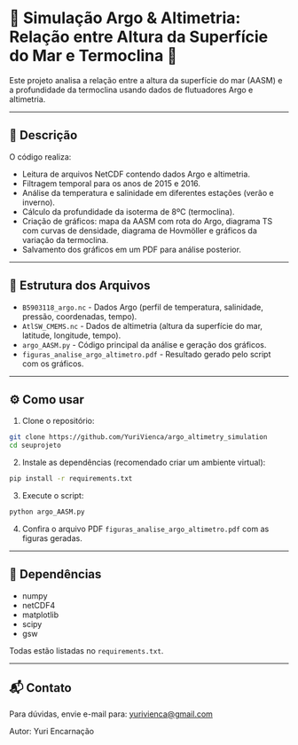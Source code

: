 # 🌊 Simulação Argo & Altimetria: Relação entre Altura da Superfície do Mar e Termoclina 🐠

Este projeto analisa a relação entre a altura da superfície do mar (AASM) e a profundidade da termoclina usando dados de flutuadores Argo e altimetria.

---

## 🚀 Descrição

O código realiza:

- Leitura de arquivos NetCDF contendo dados Argo e altimetria.
- Filtragem temporal para os anos de 2015 e 2016.
- Análise da temperatura e salinidade em diferentes estações (verão e inverno).
- Cálculo da profundidade da isoterma de 8ºC (termoclina).
- Criação de gráficos: mapa da AASM com rota do Argo, diagrama TS com curvas de densidade, diagrama de Hovmöller e gráficos da variação da termoclina.
- Salvamento dos gráficos em um PDF para análise posterior.

---

## 📂 Estrutura dos Arquivos

- `B5903118_argo.nc` - Dados Argo (perfil de temperatura, salinidade, pressão, coordenadas, tempo).
- `AtlSW_CMEMS.nc` - Dados de altimetria (altura da superfície do mar, latitude, longitude, tempo).
- `argo_AASM.py` - Código principal da análise e geração dos gráficos.
- `figuras_analise_argo_altimetro.pdf` - Resultado gerado pelo script com os gráficos.

---

## ⚙️ Como usar

1. Clone o repositório:

```bash
git clone https://github.com/YuriVienca/argo_altimetry_simulation
cd seuprojeto
```

2. Instale as dependências (recomendado criar um ambiente virtual):

```bash
pip install -r requirements.txt
```

3. Execute o script:

```bash
python argo_AASM.py
```

4. Confira o arquivo PDF `figuras_analise_argo_altimetro.pdf` com as figuras geradas.

---

## 🧰 Dependências

- numpy
- netCDF4
- matplotlib
- scipy
- gsw

Todas estão listadas no `requirements.txt`.

---

## 📬 Contato

Para dúvidas, envie e-mail para: yurivienca@gmail.com

Autor: Yuri Encarnação


